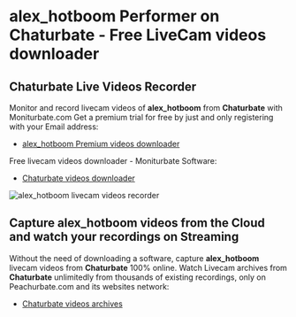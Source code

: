 # alex_hotboom Performer on Chaturbate - Free LiveCam videos downloader

## Chaturbate Live Videos Recorder

Monitor and record livecam videos of **alex_hotboom** from **Chaturbate** with Moniturbate.com
Get a premium trial for free by just and only registering with your Email address:
* [alex_hotboom Premium videos downloader](https://moniturbate.com/request-demo-licence-key.html)

Free livecam videos downloader - Moniturbate Software:
* [Chaturbate videos downloader](https://moniturbate.com/moniturbate-download-software.html)

![alex_hotboom livecam videos recorder](https://peachurnet.com/templates/moniturbate-software.png)


## Capture alex_hotboom videos from the Cloud and watch your recordings on Streaming

Without the need of downloading a software, capture **alex_hotboom** livecam videos from **Chaturbate** 100% online.
Watch Livecam archives from **Chaturbate** unlimitedly from thousands of existing recordings, only on Peachurbate.com and its websites network:
* [Chaturbate videos archives](https://peachurnet.com/)